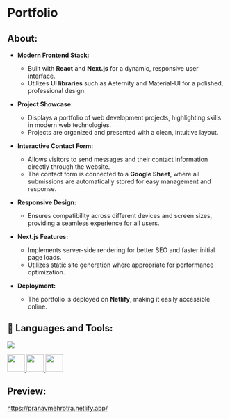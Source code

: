 # Portfolio

## About:

- **Modern Frontend Stack:**
  - Built with **React** and **Next.js** for a dynamic, responsive user interface.
  - Utilizes **UI libraries** such as Aeternity and Material-UI for a polished, professional design.

- **Project Showcase:**
  - Displays a portfolio of web development projects, highlighting skills in modern web technologies.
  - Projects are organized and presented with a clean, intuitive layout.

- **Interactive Contact Form:**
  - Allows visitors to send messages and their contact information directly through the website.
  - The contact form is connected to a **Google Sheet**, where all submissions are automatically stored for easy management and response.

- **Responsive Design:**
  - Ensures compatibility across different devices and screen sizes, providing a seamless experience for all users.

- **Next.js Features:**
  - Implements server-side rendering for better SEO and faster initial page loads.
  - Utilizes static site generation where appropriate for performance optimization.

- **Deployment:**
  - The portfolio is deployed on **Netlify**, making it easily accessible online.

## 🚀 Languages and Tools:


<a href="https://www.w3.org/html/" target="_blank"> <img src="https://img.icons8.com/color/48/000000/html-5.png"/> </a> 

<a href="https://tailwindcss.com/" target="_blank"> <img src="https://img.icons8.com/?size=100&id=x7XMNGh2vdqA&format=png&color=000000" width="40" height="40"/> </a>
<a href="https://nextjs.org/" target="_blank"> <img src="https://img.icons8.com/?size=100&id=yUdJlcKanVbh&format=png&color=000000" width="40" height="40"/> </a>
<a href="https://mui.com/material-ui/" target="_blank"> <img src="https://img.icons8.com/?size=100&id=gFw7X5Tbl3ss&format=png&color=000000" width="40" height="40"/> </a>

## Preview:

https://pranavmehrotra.netlify.app/
